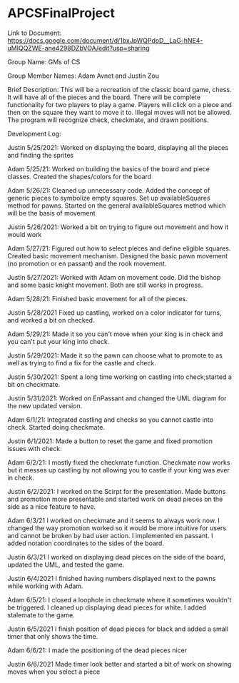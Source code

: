 # APCSFinalProject
Link to Document: https://docs.google.com/document/d/1bxJpWQPdoD__LaG-hNE4-uMIQQZWE-ane4298DZbVOA/edit?usp=sharing

Group Name: GMs of CS

Group Member Names: Adam Avnet and Justin Zou

Brief Description: This will be a recreation of the classic board game, chess. It will have all of the pieces and the board. There will be complete functionality for two players to play a game. Players will click on a piece and then on the square they want to move it to. Illegal moves will not be allowed. The program will recognize check, checkmate, and drawn positions.


Development Log:

Justin 5/25/2021:
Worked on displaying the board, displaying all the pieces and finding the sprites

Adam 5/25/21:
Worked on building the basics of the board and piece classes. Created the shapes/colors for the board

Adam 5/26/21:
Cleaned up unnecessary code. Added the concept of generic pieces to symbolize empty squares. Set up availableSquares method for pawns. Started on the general availableSquares method which will be the basis of movement

Justin 5/26/2021:
Worked a bit on trying to figure out movement and how it would work

Adam 5/27/21:
Figured out how to select pieces and define eligible squares. Created basic movement mechanism. Designed the basic pawn movement (no promotion or en passant) and the rook movement.

Justin 5/27/2021:
Worked with Adam on movement code. Did the bishop and some basic knight movement. Both are still works in progress.

Adam 5/28/21:
Finished basic movement for all of the pieces.

Justin 5/28/2021
Fixed up castling, worked on a color indicator for turns, and worked a bit on checked.

Adam 5/29/21:
Made it so you can't move when your king is in check and you can't put your king into check.

Justin 5/29/2021:
Made it so the pawn can choose what to promote to as well as trying to find a fix for the castle and check.

Justin 5/30/2021:
Spent a long time working on castling into check;started a bit on checkmate.

Justin 5/31/2021:
Worked on EnPassant and changed the UML diagram for the new updated version.

Adam 6/1/21:
Integrated castling and checks so you cannot castle into check. Started doing checkmate.

Justin 6/1/2021:
Made a button to reset the game and fixed promotion issues with check.

Adam 6/2/21:
I mostly fixed the checkmate function. Checkmate now works but it messes up castling by not allowing you to castle if your king was ever in check.

Justin 6/2/2021:
I worked on the Scirpt for the presentation. Made buttons and promotion more presentable and started work on dead pieces on the side as a nice feature to have.

Adam 6/3/21
I worked on checkmate and it seems to always work now. I changed the way promotion worked so it would be more intuitive for users and cannot be broken by bad user action. I implemented en passant. I added notation coordinates to the sides of the board.

Justin 6/3/21
I worked on displaying dead pieces on the side of the board, updated the UML, and tested the game.

Justin 6/4/2021
I finished having numbers displayed next to the pawns while working with Adam.

Adam 6/5/21:
I closed a loophole in checkmate where it sometimes wouldn't be triggered. I cleaned up displaying dead pieces for white. I added stalemate to the game.

Justin 6/5/2021
I finish position of dead pieces for black and added a small timer that only shows the time.

Adam 6/6/21:
I made the positioning of the dead pieces nicer

Justin 6/6/2021
Made timer look better and started a bit of work on showing moves when you select a piece
